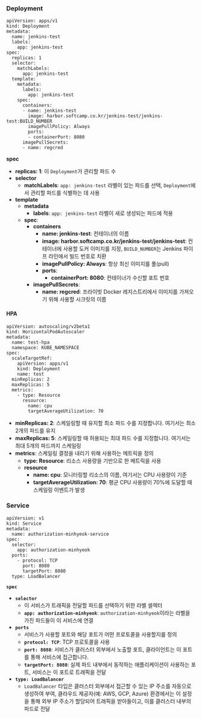 ### Deployment
```
apiVersion: apps/v1
kind: Deployment
metadata:
  name: jenkins-test
  labels:
    app: jenkins-test
spec:
  replicas: 1
  selector:
    matchLabels:
      app: jenkins-test
  template:
    metadata:
      labels:
        app: jenkins-test
    spec:
      containers:
      - name: jenkins-test
        image: harbor.softcamp.co.kr/jenkins-test/jenkins-test:BUILD_NUMBER
        imagePullPolicy: Always
        ports:
        - containerPort: 8080
      imagePullSecrets:
      - name: regcred
```
**spec**
- **replicas: 1**: 이 `Deployment`가 관리할 파드 수
- **selector**
    - **matchLabels**: `app: jenkins-test` 라벨이 있는 파드를 선택, `Deployment`에서 관리할 파드를 식별하는 데 사용
- **template**
    - **metadata**
        - **labels**: `app: jenkins-test` 라벨이 새로 생성되는 파드에 적용
    - **spec**:
        - **containers**
            - **name: jenkins-test**: 컨테이너의 이름
            - **image: harbor.softcamp.co.kr/jenkins-test/jenkins-test**: 컨테이너에 사용할 도커 이미지를 지정, `BUILD_NUMBER`는 Jenkins 파이프 라인에서 빌드 번호로 치환
            - **imagePullPolicy: Always**: 항상 최신 이미지를 풀(pull)
            - **ports**:
                - **containerPort: 8080**: 컨테이너가 수신할 포트 번호
        - **imagePullSecrets**:
            - **name: regcred**: 프라이빗 Docker 레지스트리에서 이미지를 가져오기 위해 사용할 시크릿의 이름

#### HPA
```
apiVersion: autoscaling/v2beta1
kind: HorizontalPodAutoscaler
metadata:
  name: test-hpa
  namespace: KUBE_NAMESPACE
spec:
  scaleTargetRef:
    apiVersion: apps/v1
    kind: Deployment
    name: test
  minReplicas: 2
  maxReplicas: 5
  metrics:
    - type: Resource
      resource:
        name: cpu
        targetAverageUtilization: 70
```
- **minReplicas: 2**: 스케일링할 때 유지할 최소 파드 수를 지정합니다. 여기서는 최소 2개의 파드를 유지
- **maxReplicas: 5**: 스케일링할 때 허용되는 최대 파드 수를 지정합니다. 여기서는 최대 5개의 파드까지 스케일링
- **metrics**: 스케일링 결정을 내리기 위해 사용하는 메트릭을 정의
    - **type: Resource**: 리소스 사용량을 기반으로 한 메트릭을 사용
    - **resource**
        - **name: cpu**: 모니터링할 리소스의 이름, 여기서는 CPU 사용량이 기준
        - **targetAverageUtilization: 70**: 평균 CPU 사용량이 70%에 도달할 때 스케일링 이벤트가 발생
     
### Service
```
apiVersion: v1
kind: Service
metadata:
  name: authorization-minhyeok-service
spec:
  selector:
    app: authorization-minhyeok
  ports:
    - protocol: TCP
      port: 8080
      targetPort: 8080
  type: LoadBalancer
```
**`spec`**
- **`selector`**
    - 이 서비스가 트래픽을 전달할 파드를 선택하기 위한 라벨 셀렉터
    - **`app: authorization-minhyeok`**: `authorization-minhyeok`이라는 라벨을 가진 파드들이 이 서비스에 연결
- **`ports`**
    - 서비스가 사용할 포트와 해당 포트가 어떤 프로토콜을 사용할지를 정의
    - **`protocol: TCP`**: TCP 프로토콜을 사용
    - **`port: 8080`**: 서비스가 클러스터 외부에서 노출할 포트, 클라이언트는 이 포트를 통해 서비스에 접근합니다.
    - **`targetPort: 8080`**: 실제 파드 내부에서 동작하는 애플리케이션이 사용하는 포트, 서비스는 이 포트로 트래픽을 전달
- **`type: LoadBalancer`**
    - `LoadBalancer` 타입은 클러스터 외부에서 접근할 수 있는 IP 주소를 자동으로 생성하여 부여, 클라우드 제공자(예: AWS, GCP, Azure) 환경에서는 이 설정을 통해 외부 IP 주소가 할당되어 트래픽을 받아들이고, 이를 클러스터 내부의 파드로 전달
